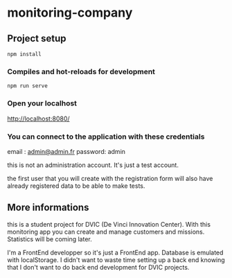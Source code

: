 
# monitoring-company  
  
## Project setup  
```  
npm install  
```  
  
### Compiles and hot-reloads for development  
```  
npm run serve  
```

### Open your localhost
[http://localhost:8080/](http://localhost:8080/)

### You can connect to the application with these credentials

email : admin@admin.fr
password: admin

this is not an administration account. It's just a test account.

the first user that you will create with the registration form will also have already registered data to be able to make tests.

## More informations

this is a student project for DVIC (De Vinci Innovation Center). With this monitoring app you can create and manage customers and missions. Statistics will be coming later.

I'm a FrontEnd developper so it's just a FrontEnd app. Database is emulated with localStorage. I didn't want to waste time setting up a back end knowing that I don't want to do back end development for DVIC projects.